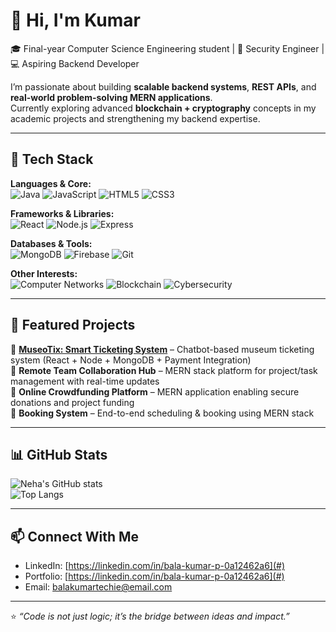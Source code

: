 # 👋 Hi, I'm Kumar 

🎓 Final-year Computer Science Engineering student | 🔐 Security Engineer | 💻 Aspiring Backend Developer  

I’m passionate about building **scalable backend systems**, **REST APIs**, and **real-world problem-solving MERN applications**.  
Currently exploring advanced **blockchain + cryptography** concepts in my academic projects and strengthening my backend expertise.  

---

## 🚀 Tech Stack  

**Languages & Core:**  
![Java](https://img.shields.io/badge/Java-ED8B00?style=for-the-badge&logo=java&logoColor=white)
![JavaScript](https://img.shields.io/badge/JavaScript-F7DF1E?style=for-the-badge&logo=javascript&logoColor=black)
![HTML5](https://img.shields.io/badge/HTML5-E34F26?style=for-the-badge&logo=html5&logoColor=white)
![CSS3](https://img.shields.io/badge/CSS3-1572B6?style=for-the-badge&logo=css3&logoColor=white)

**Frameworks & Libraries:**  
![React](https://img.shields.io/badge/React-20232A?style=for-the-badge&logo=react&logoColor=61DAFB)
![Node.js](https://img.shields.io/badge/Node.js-339933?style=for-the-badge&logo=node.js&logoColor=white)
![Express](https://img.shields.io/badge/Express.js-000000?style=for-the-badge&logo=express&logoColor=white)

**Databases & Tools:**  
![MongoDB](https://img.shields.io/badge/MongoDB-4EA94B?style=for-the-badge&logo=mongodb&logoColor=white)
![Firebase](https://img.shields.io/badge/Firebase-039BE5?style=for-the-badge&logo=firebase)
![Git](https://img.shields.io/badge/Git-F05032?style=for-the-badge&logo=git&logoColor=white)

**Other Interests:**  
![Computer Networks](https://img.shields.io/badge/Networking-0078D7?style=for-the-badge&logo=cisco&logoColor=white)
![Blockchain](https://img.shields.io/badge/Blockchain-121D33?style=for-the-badge&logo=bitcoin&logoColor=white)
![Cybersecurity](https://img.shields.io/badge/Cybersecurity-2E8B57?style=for-the-badge&logo=probot&logoColor=white)

---

## 📂 Featured Projects  

🔹 **[MuseoTix: Smart Ticketing System](https://github.com/Balakumar022005/loveconnect-backend.git)** – Chatbot-based museum ticketing system (React + Node + MongoDB + Payment Integration)  
🔹 **Remote Team Collaboration Hub** – MERN stack platform for project/task management with real-time updates  
🔹 **Online Crowdfunding Platform** – MERN application enabling secure donations and project funding  
🔹 **Booking System** – End-to-end scheduling & booking using MERN stack  

---

## 📊 GitHub Stats  

![Neha's GitHub stats](https://github-readme-stats.vercel.app/api?username=yourusername&show_icons=true&theme=radical)  
![Top Langs](https://github-readme-stats.vercel.app/api/top-langs/?username=YOUR_USERNAME&layout=compact&theme=radical)

---

## 📫 Connect With Me  

- LinkedIn: [https://linkedin.com/in/bala-kumar-p-0a12462a6](#)  
- Portfolio: [https://linkedin.com/in/bala-kumar-p-0a12462a6](#)  
- Email: balakumartechie@email.com  

---

⭐️ *“Code is not just logic; it’s the bridge between ideas and impact.”*
